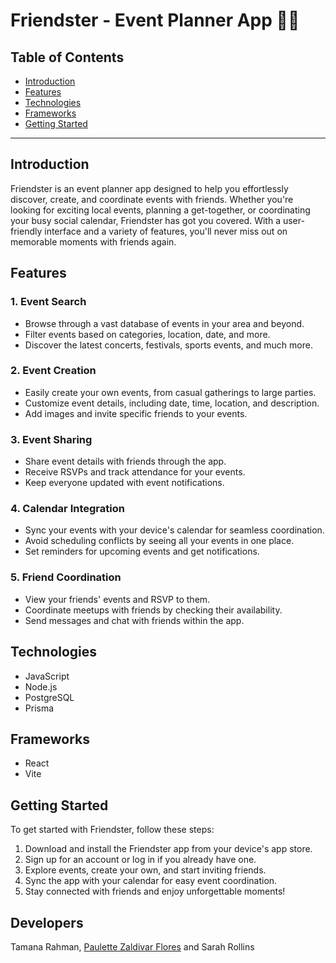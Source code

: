 # Friendster - Event Planner App 👯‍♀️

## Table of Contents

- [Introduction](#introduction)
- [Features](#features)
- [Technologies](#technologies)
- [Frameworks](#frameworks)
- [Getting Started](#getting-started)




---

## Introduction

Friendster is an event planner app designed to help you effortlessly discover, create, and coordinate events with friends. Whether you're looking for exciting local events, planning a get-together, or coordinating your busy social calendar, Friendster has got you covered. With a user-friendly interface and a variety of features, you'll never miss out on memorable moments with friends again.

## Features

### 1. Event Search

- Browse through a vast database of events in your area and beyond.
- Filter events based on categories, location, date, and more.
- Discover the latest concerts, festivals, sports events, and much more.

### 2. Event Creation

- Easily create your own events, from casual gatherings to large parties.
- Customize event details, including date, time, location, and description.
- Add images and invite specific friends to your events.

### 3. Event Sharing

- Share event details with friends through the app.
- Receive RSVPs and track attendance for your events.
- Keep everyone updated with event notifications.

### 4. Calendar Integration

- Sync your events with your device's calendar for seamless coordination.
- Avoid scheduling conflicts by seeing all your events in one place.
- Set reminders for upcoming events and get notifications.

### 5. Friend Coordination

- View your friends' events and RSVP to them.
- Coordinate meetups with friends by checking their availability.
- Send messages and chat with friends within the app.

## Technologies
- JavaScript
- Node.js
- PostgreSQL
- Prisma

## Frameworks
- React
- Vite

## Getting Started

To get started with Friendster, follow these steps:

1. Download and install the Friendster app from your device's app store.
2. Sign up for an account or log in if you already have one.
3. Explore events, create your own, and start inviting friends.
4. Sync the app with your calendar for easy event coordination.
5. Stay connected with friends and enjoy unforgettable moments!

## Developers

Tamana Rahman, <a href="https://paulettethedev.com/" target="blank" rel="About-Me"> Paulette Zaldivar Flores</a> and Sarah Rollins


